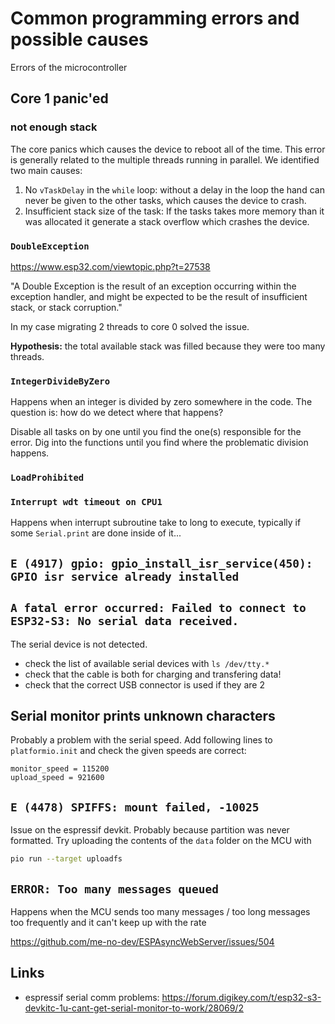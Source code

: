 # Common programming errors and possible causes

Errors of the microcontroller

## Core 1 panic'ed

### not enough stack

The core panics which causes the device to reboot all of the time. This error is generally related to the multiple threads running in parallel. We identified two main causes:

1. No `vTaskDelay` in the `while` loop: without a delay in the loop the hand can never be given to the other tasks, which causes the device to crash.
2. Insufficient stack size of the task: If the tasks takes more memory than it was allocated it generate a stack overflow which crashes the device.

### `DoubleException`

https://www.esp32.com/viewtopic.php?t=27538

"A Double Exception is the result of an exception occurring within the exception handler, and might be expected to be the result of insufficient stack, or stack corruption."

In my case migrating 2 threads to core 0 solved the issue.

**Hypothesis:** the total available stack was filled because they were too many threads.

### `IntegerDivideByZero`

Happens when an integer is divided by zero somewhere in the code. The question is: how do we detect where that happens?

Disable all tasks on by one until you find the one(s) responsible for the error. Dig into the functions until you find where the problematic division happens.

### `LoadProhibited`

### `Interrupt wdt timeout on CPU1`

Happens when interrupt subroutine take to long to execute, typically if some `Serial.print` are done inside of it...

## `E (4917) gpio: gpio_install_isr_service(450): GPIO isr service already installed`

## `A fatal error occurred: Failed to connect to ESP32-S3: No serial data received.`

The serial device is not detected.

- check the list of available serial devices with `ls /dev/tty.*`
- check that the cable is both for charging and transfering data!
- check that the correct USB connector is used if they are 2

## Serial monitor prints unknown characters

Probably a problem with the serial speed. Add following lines to `platformio.init` and check the given speeds are correct:

```
monitor_speed = 115200
upload_speed = 921600
```

## `E (4478) SPIFFS: mount failed, -10025`

Issue on the espressif devkit. Probably because partition was never formatted. Try uploading the contents of the `data` folder on the MCU with

```bash
pio run --target uploadfs
```

## `ERROR: Too many messages queued`

Happens when the MCU sends too many messages / too long messages too frequently and it can't keep up with the rate

https://github.com/me-no-dev/ESPAsyncWebServer/issues/504

## Links

- espressif serial comm problems: https://forum.digikey.com/t/esp32-s3-devkitc-1u-cant-get-serial-monitor-to-work/28069/2
